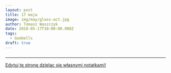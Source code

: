 ```yaml
---
layout: post
title: 17 maja
image: img/may/glass-act.jpg
author: Tomasz Waszczyk
date: 2018-05-17T10:00:00.000Z
tags:
  - Goebells
draft: true
---
```


### 

---

<a href="https://github.com/TomaszWaszczyk/historia.waszczyk.com/edit/master/src/content/may-17.md" target="_blank">Edytuj tę stronę dzieląc się własnymi notatkami!</a>
